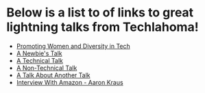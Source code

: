 # Below is a list to of links to great lightning talks from Techlahoma!

<ul>
    <li><a href="https://youtu.be/NDN8sSV61jQ">Promoting Women and Diversity in Tech</a></li>
    <li><a href="https://www.youtube.com/watch?v=thfXVHywdvU&ab_channel=Techlahoma">A Newbie's Talk</a></li>
    <li><a href="https://www.youtube.com/watch?v=D9iW3e-neO4&ab_channel=Techlahoma">A Technical Talk</li>
    <li><a href="https://www.youtube.com/watch?v=jrDUBcD-HnQ&ab_channel=Techlahoma">A Non-Technical Talk</a></li>
    <li><a href="https://www.youtube.com/watch?v=bxTq7hOJPPU&ab_channel=Techlahoma">A Talk About Another Talk</li>
    <li><a href="https://youtu.be/OaeST-Nt6rc">Interview With Amazon - Aaron Kraus</a></li>
</ul>